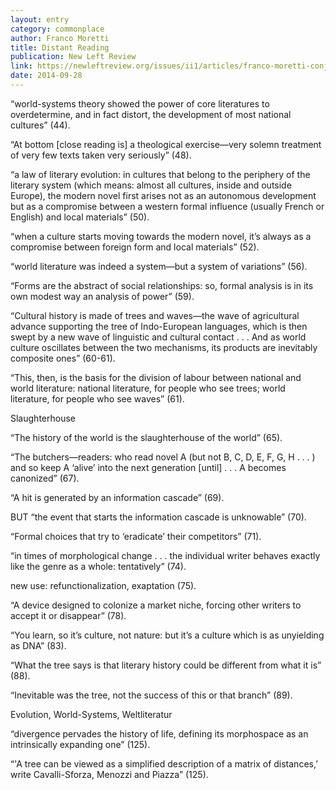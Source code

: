 ```yaml
---
layout: entry
category: commonplace
author: Franco Moretti
title: Distant Reading
publication: New Left Review
link: https://newleftreview.org/issues/ii1/articles/franco-moretti-conjectures-on-world-literature
date: 2014-09-28
---
```


“world-systems theory showed the power of core literatures to overdetermine, and in fact distort, the development of most national cultures” (44).

“At bottom [close reading is] a theological exercise—very solemn treatment of very few texts taken very seriously” (48).

“a law of literary evolution: in cultures that belong to the periphery of the literary system (which means: almost all cultures, inside and outside Europe), the modern novel first arises not as an autonomous development but as a compromise between a western formal influence (usually French or English) and local materials” (50).

“when a culture starts moving towards the modern novel, it’s always as a compromise between foreign form and local materials” (52).

“world literature was indeed a system—but a system of variations” (56).

“Forms are the abstract of social relationships: so, formal analysis is in its own modest way an analysis of power” (59).

“Cultural history is made of trees and waves—the wave of agricultural advance supporting the tree of Indo-European languages, which is then swept by a new wave of linguistic and cultural contact . . . And as world culture oscillates between the two mechanisms, its products are inevitably composite ones” (60-61).

“This, then, is the basis for the division of labour between national and world literature: national literature, for people who see trees; world literature, for people who see waves” (61).



Slaughterhouse

“The history of the world is the slaughterhouse of the world” (65).

“The butchers—readers: who read novel A (but not B, C, D, E, F, G, H . . . ) and so keep A ‘alive’ into the next generation [until] . . . A becomes canonized” (67).

“A hit is generated by an information cascade” (69).

BUT “the event that starts the information cascade is unknowable” (70).

“Formal choices that try to ‘eradicate’ their competitors” (71).

“in times of morphological change . . . the individual writer behaves exactly like the genre as a whole: tentatively” (74).

new use: refunctionalization, exaptation (75).

“A device designed to colonize a market niche, forcing other writers to accept it or disappear” (78).

“You learn, so it’s culture, not nature: but it’s a culture which is as unyielding as DNA” (83).

“What the tree says is that literary history could be different from what it is” (88).

“Inevitable was the tree, not the success of this or that branch” (89).



Evolution, World-Systems, Weltliteratur

“divergence pervades the history of life, defining its morphospace as an intrinsically expanding one” (125).

“'A tree can be viewed as a simplified description of a matrix of distances,’ write Cavalli-Sforza, Menozzi and Piazza” (125).



